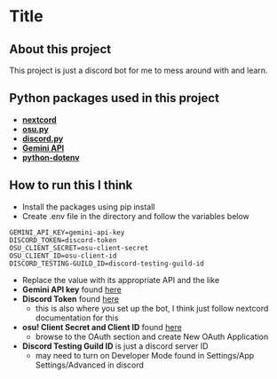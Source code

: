 # Title 

## About this project
This project is just a discord bot for me to mess around with and learn.

## Python packages used in this project
- **[nextcord](https://docs.nextcord.dev/en/stable/)**
- **[osu.py](https://osupy.readthedocs.io/en/v4.0.2/)**
- **[discord.py](https://discordpy.readthedocs.io/en/stable/)**
- **[Gemini API](https://ai.google.dev/gemini-api/docs/quickstart)**
- **[python-dotenv](https://pypi.org/project/python-dotenv/)**
  
## How to run this I think
- Install the packages using pip install
- Create .env file in the directory and follow the variables below
```
GEMINI_API_KEY=gemini-api-key
DISCORD_TOKEN=discord-token
OSU_CLIENT_SECRET=osu-client-secret
OSU_CLIENT_ID=osu-client-id
DISCORD_TESTING-GUILD_ID=discord-testing-guild-id
```
- Replace the value with its appropriate API and the like
- **Gemini API key** found [here](https://aistudio.google.com/app/apikey)
- **Discord Token** found [here](https://discord.com/developers/applications)
  - this is also where you set up the bot, I think just follow nextcord documentation for this
- **osu! Client Secret and Client ID** found [here](https://osu.ppy.sh/home/account/edit)
  - browse to the OAuth section and create New OAuth Application
- **Discord Testing Guild ID** is just a discord server ID
  - may need to turn on Developer Mode found in Settings/App Settings/Advanced in discord
